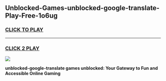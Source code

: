 
## Unblocked-Games-unblocked-google-translate-Play-Free-1o6ug
<h3>
<a href="https://premium76.site?title=unblocked-google-translate&ref=18A1">CLICK TO PLAY</a></h3>
<hr>

<h3>
<a href="https://premium76.site?title=unblocked-google-translate&ref=18A1">CLICK 2 PLAY</a>
  
</h3>

<a href="https://premium76.site?title=unblocked-google-translate&ref=18A1"><img src="https://clearcache.store/games.png"></a>


**unblocked-google-translate games unblocked: Your Gateway to Fun and Accessible Online Gaming**
